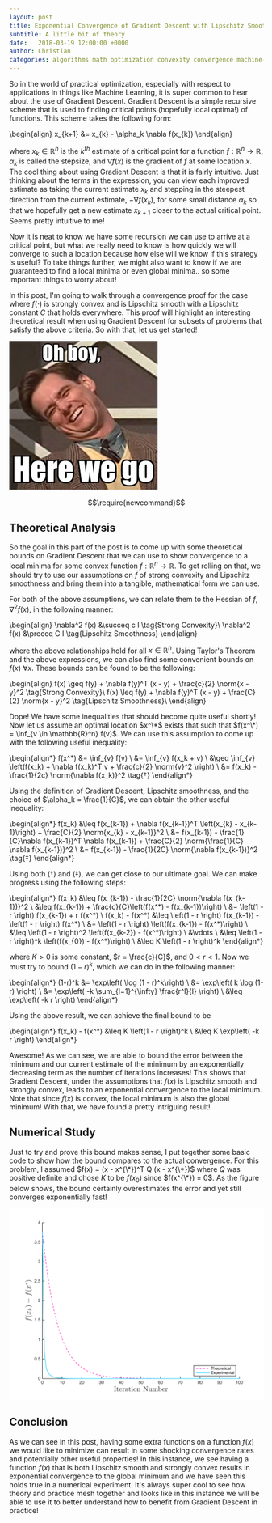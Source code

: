```yaml
---
layout: post
title: Exponential Convergence of Gradient Descent with Lipschitz Smoothness and Strong Convexity
subtitle: A little bit of theory
date:   2018-03-19 12:00:00 +0000
author: Christian
categories: algorithms math optimization convexity convergence machine-learning
---
```


So in the world of practical optimization, especially with respect to applications in things like Machine Learning, it is super common to hear about the use of Gradient Descent. Gradient Descent is a simple recursive scheme that is used to finding critical points (hopefully local optima!) of functions. This scheme takes the following form:

\begin{align}
x_{k+1} &= x_{k} - \alpha_k \nabla f(x_{k})
\end{align}

where $x_k \in \mathbb{R}^n$ is the $k^{th}$ estimate of a critical point for a function $f: \mathbb{R}^n \rightarrow \mathbb{R}$, $\alpha_k$ is called the stepsize, and $\nabla f(x)$ is the gradient of $f$ at some location $x$. The cool thing about using Gradient Descent is that it is fairly intuitive. Just thinking about the terms in the expression, you can view each improved estimate as taking the current estimate $x_k$ and stepping in the steepest direction from the current estimate, $-\nabla f(x_k)$, for some small distance $\alpha_k$ so that we hopefully get a new estimate $x_{k+1}$ closer to the actual critical point. Seems pretty intuitive to me!

Now it is neat to know we have some recursion we can use to arrive at a critical point, but what we really need to know is how quickly we will converge to such a location because how else will we know if this strategy is useful? To take things further, we might also want to know if we are guaranteed to find a local minima or even global minima.. so some important things to worry about!

In this post, I'm going to walk through a convergence proof for the case where $f(\cdot)$ is strongly convex and is Lipschitz smooth with a Lipschitz constant $C$ that holds everywhere. This proof will highlight an interesting theoretical result when using Gradient Descent for subsets of problems that satisfy the above criteria. So with that, let us get started!

![alt text](/assets/exp_convergence/Oh-boy-here-we-go.jpg "Oh boy, here we go! meme")

$$\require{newcommand}$$
$$\newcommand{\norm}[1]{\left \lVert #1 \right \rVert}$$

## Theoretical Analysis

So the goal in this part of the post is to come up with some theoretical bounds on Gradient Descent that we can use to show convergence to a local minima for some convex function $f: \mathbb{R}^n \rightarrow \mathbb{R}$. To get rolling on that, we should try to use our assumptions on $f$ of strong convexity and Lipschitz smoothness and bring them into a tangible, mathematical form we can use.

For both of the above assumptions, we can relate them to the Hessian of $f$, $\nabla^2 f(x)$, in the following manner:

\begin{align}
\nabla^2 f(x) &\succeq c I \tag{Strong Convexity}\\
\nabla^2 f(x) &\preceq C I \tag{Lipschitz Smoothness}
\end{align}

where the above relationships hold for all $x \in \mathbb{R}^n$. Using Taylor's Theorem and the above expressions, we can also find some convenient bounds on $f(x)$ $\forall x$. These bounds can be found to be the following:

\begin{align}
f(x) \geq f(y) + \nabla f(y)^T (x - y) + \frac{c}{2} \norm{x - y}^2 \tag{Strong Convexity}\\
f(x) \leq f(y) + \nabla f(y)^T (x - y) + \frac{C}{2} \norm{x - y}^2 \tag{Lipschitz Smoothness}\\
\end{align}

Dope! We have some inequalities that should become quite useful shortly! Now let us assume an optimal location $x^\*$ exists that such that $f(x^\*) = \inf_{v \in \mathbb{R}^n} f(v)$. We can use this assumption to come up with the following useful inequality:

\begin{align\*}
f(x^\*) &= \inf_{v} f(v) \\
&= \inf_{v} f(x_k + v) \\
&\geq \inf_{v} \left(f(x_k) + \nabla f(x_k)^T v + \frac{c}{2} \norm{v}^2 \right) \\
&= f(x_k) - \frac{1}{2c} \norm{\nabla f(x_k)}^2 \tag{$\dagger$}
\end{align\*}

Using the definition of Gradient Descent, Lipschitz smoothness, and the choice of $\alpha_k = \frac{1}{C}$, we can obtain the other useful inequality:

\begin{align\*}
f(x_k) &\leq f(x_{k-1}) + \nabla f(x_{k-1})^T \left(x_{k} - x_{k-1}\right) + \frac{C}{2} \norm{x_{k} - x_{k-1}}^2 \\
&= f(x_{k-1}) - \frac{1}{C}\nabla f(x_{k-1})^T \nabla f(x_{k-1}) + \frac{C}{2} \norm{\frac{1}{C} \nabla f(x_{k-1})}^2 \\
&= f(x_{k-1}) - \frac{1}{2C} \norm{\nabla f(x_{k-1})}^2 \tag{$\ddagger$}
\end{align\*}

Using both $(\dagger)$ and $(\ddagger)$, we can get close to our ultimate goal. We can make progress using the following steps:

\begin{align\*}
f(x_k) &\leq f(x_{k-1}) - \frac{1}{2C} \norm{\nabla f(x_{k-1})}^2 \\
&\leq f(x_{k-1}) + \frac{c}{C}\left(f(x^\*) - f(x_{k-1})\right) \\
&= \left(1 - r \right) f(x_{k-1}) + r f(x^\*) \\
f(x_k) - f(x^\*) &\leq \left(1 - r \right) f(x_{k-1}) - \left(1 - r \right) f(x^\*) \\
&= \left(1 - r \right) \left(f(x_{k-1}) - f(x^\*)\right) \\
&\leq \left(1 - r \right)^2 \left(f(x_{k-2}) - f(x^\*)\right) \\
&\vdots \\
&\leq \left(1 - r \right)^k \left(f(x_{0}) - f(x^\*)\right) \\
&\leq K \left(1 - r \right)^k
\end{align\*}

where $K > 0$ is some constant, $r = \frac{c}{C}$, and $0 \lt r \lt 1$. Now we must try to bound $\left(1 - r \right)^k$, which we can do in the following manner:

\begin{align\*}
(1-r)^k &= \exp\left( \log (1 - r)^k\right) \\
&= \exp\left( k \log (1-r) \right) \\
&= \exp\left( -k \sum_{l=1}^{\infty} \frac{r^l}{l} \right) \\
&\leq \exp\left( -k r \right)
\end{align\*}

Using the above result, we can achieve the final bound to be

\begin{align\*}
f(x_k) - f(x^\*) &\leq K \left(1 - r \right)^k \\
&\leq K \exp\left( -k r \right)
\end{align\*}

Awesome! As we can see, we are able to bound the error between the minimum and our current estimate of the minimum by an exponentially decreasing term as the number of iterations increases! This shows that Gradient Descent, under the assumptions that $f(x)$ is Lipschitz smooth and strongly convex, leads to an exponential convergence to the local minimum. Note that since $f(x)$ is convex, the local minimum is also the global minimum! With that, we have found a pretty intriguing result!

## Numerical Study

Just to try and prove this bound makes sense, I put together some basic code to show how the bound compares to the actual convergence. For this problem, I assumed $f(x) = (x - x^{\*})^T Q (x - x^{\*})$ where $Q$ was positive definite and chose $K$ to be $f(x_0)$ since $f(x^{\*}) = 0$. As the figure below shows, the bound certainly overestimates the error and yet still converges exponentially fast!

![alt text](/assets/exp_convergence/bound_compare.png "Comparison of experimental and theoretical results")

## Conclusion

As we can see in this post, having some extra functions on a function $f(x)$ we would like to minimize can result in some shocking convergence rates and potentially other useful properties! In this instance, we see having a function $f(x)$ that is both Lipschitz smooth and strongly convex results in exponential convergence to the global minimum and we have seen this holds true in a numerical experiment. It's always super cool to see how theory and practice mesh together and looks like in this instance we will be able to use it to better understand how to benefit from Gradient Descent in practice!